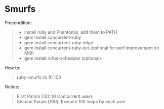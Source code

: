 # Smurfs
Precondition: 
> * install ruby and Phantomjs, add them to PATH
> * gem install concurrent-ruby
> * gem install concurrent-ruby-edge
> * gem install concurrent-ruby-ext (optional for perf improvement on MRI)
> * gem install rufus-scheduler (optional)

How to:
> ruby smurfs.rb 10 100

Notice:
> First Param [10]: 10 Concurrent users  
> Second Param [100]: Execute 100 loops by each user

